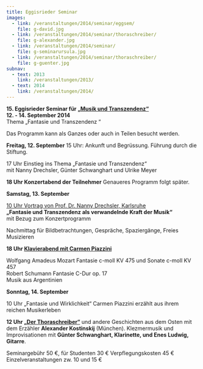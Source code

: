 ```yaml
---
title: Eggisrieder Seminar
images:
  - link: /veranstaltungen/2014/seminar/eggsem/
    file: g-david.jpg
  - link: /veranstaltungen/2014/seminar/thoraschreiber/
    file: g-alexander.jpg
  - link: /veranstaltungen/2014/seminar/
    file: g-seminarursula.jpg
  - link: /veranstaltungen/2014/seminar/thoraschreiber/
    file: g-guenter.jpg
subnav:
  - text: 2013
    link: /veranstaltungen/2013/
  - text: 2014
    link: /veranstaltungen/2014/
---
```

 

**15. Eggisrieder Seminar für [„Musik und Transzendenz“](/veranstaltungen/2014/seminar/eggsem/)**   
**12. - 14. September 2014**   
Thema „Fantasie und Transzendenz “

Das Programm kann als Ganzes oder auch in Teilen besucht werden.  

**Freitag, 12. September** 
15 Uhr: Ankunft und Begrüssung. Führung durch die Stiftung. 

17 Uhr Einstieg ins Thema „Fantasie und Transzendenz“  
mit Nanny Drechsler, Günter Schwanghart und Ulrike Meyer

**18 Uhr Konzertabend der Teilnehmer** 
Genaueres Programm folgt später. 

**Samstag, 13. September**  

[10 Uhr Vortrag von Prof. Dr. Nanny Drechsler, Karlsruhe](/veranstaltungen/2014/seminar/drechsler/)        
**„Fantasie und Transzendenz als verwandelnde Kraft der Musik“**   
mit Bezug zum Konzertprogramm

Nachmittag für Bildbetrachtungen, Gespräche, Spaziergänge, Freies Musizieren

**18 Uhr [Klavierabend mit Carmen Piazzini](/veranstaltungen/2014/seminar/piazzini/)**  

Wolfgang Amadeus Mozart 	Fantasie c-moll KV 475 und Sonate c-moll KV 457     
Robert Schumann 		Fantasie C-Dur op. 17     
Musik aus Argentinien

**Sonntag, 14. September**
 
10 Uhr „Fantasie und Wirklichkeit“ 
Carmen Piazzini erzählt aus ihrem reichen Musikerleben

**12 Uhr [„Der Thoraschreiber“](/veranstaltungen/2014/seminar/thoraschreiber/)** 
und andere Geschichten aus dem Osten mit dem Erzähler **Alexander Kostinskij** (München).
Klezmermusik und Improvisationen mit **Günter Schwanghart, Klarinette, und Enes Ludwig, Gitarre**.

Seminargebühr 50 €, für Studenten 30 € 
Verpflegungskosten 45 €  
Einzelveranstaltungen zw. 10 und 15 €
